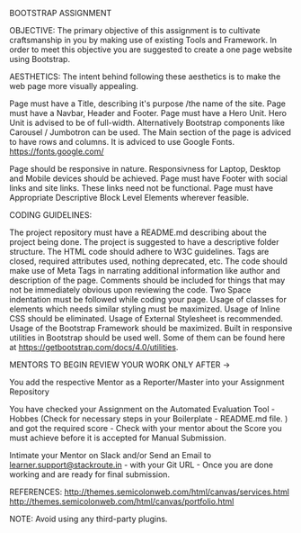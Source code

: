 BOOTSTRAP ASSIGNMENT

OBJECTIVE:
The primary objective of this assignment is to cultivate craftsmanship in you by making use of existing Tools and Framework.
In order to meet this objective you are suggested to create a one page website using Bootstrap.

AESTHETICS:
The intent behind following these aesthetics is to make the web page more visually appealing.

Page must have a Title, describing it's purpose /the name of the site.
Page must have a Navbar, Header and Footer.
Page must have a Hero Unit. Hero Unit is advised to be of full-width. Alternatively Bootstrap components like Carousel / Jumbotron can be used.
The Main section of the page is adviced to have rows and columns.
It is adviced to use Google Fonts. https://fonts.google.com/

Page should be responsive in nature. Responsivness for Laptop, Desktop and Mobile devices should be achieved.
Page must have Footer with social links and site links. These links need not be functional.
Page must have Appropriate Descriptive Block Level Elements wherever feasible.


CODING GUIDELINES:

The project repository must have a README.md describing about the project being done.
The project is suggested to have a descriptive folder structure.
The HTML code should adhere to W3C guidelines. Tags are closed, required attributes used, nothing deprecated, etc.
The code should make use of Meta Tags in narrating additional information like author and description of the page.
Comments should be included for things that may not be immediately obvious upon reviewing the code.
Two Space indentation must be followed while coding your page.
Usage of classes for elements which needs similar styling must be maximized.
Usage of Inline CSS should be eliminated.
Usage of External Stylesheet is recommended.
Usage of the Bootstrap Framework should be maximized. Built in responsive utilities in Bootstrap should be used well. Some of them can be found here at https://getbootstrap.com/docs/4.0/utilities.


MENTORS TO BEGIN REVIEW YOUR WORK ONLY AFTER ->


You add the respective Mentor as a Reporter/Master into your Assignment Repository


You have checked your Assignment on the Automated Evaluation Tool - Hobbes (Check for necessary steps in your Boilerplate - README.md file. ) and got the required score - Check with your mentor about the Score you must achieve before it is accepted for Manual Submission.


Intimate your Mentor on Slack and/or Send an Email to learner.support@stackroute.in - with your Git URL - Once you are done working and are ready for final submission.



REFERENCES:
http://themes.semicolonweb.com/html/canvas/services.html
http://themes.semicolonweb.com/html/canvas/portfolio.html

NOTE:
Avoid using any third-party plugins.